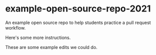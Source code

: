 # example-open-source-repo-2021

An example open source repo to help students practice a pull request workflow.



Here's some more instructions.

These are some example edits we could do.
